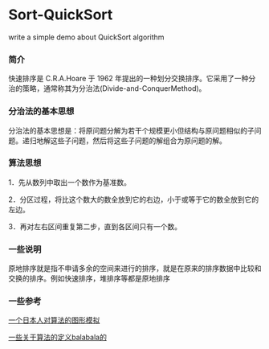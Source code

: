# Sort-QuickSort
write a simple demo about QuickSort algorithm

### 简介

快速排序是 C.R.A.Hoare 于 1962 年提出的一种划分交换排序。它采用了一种分治的策略，通常称其为分治法(Divide-and-ConquerMethod)。

### 分治法的基本思想

分治法的基本思想是：将原问题分解为若干个规模更小但结构与原问题相似的子问题。递归地解这些子问题，然后将这些子问题的解组合为原问题的解。

### 算法思想

1．先从数列中取出一个数作为基准数。

2．分区过程，将比这个数大的数全放到它的右边，小于或等于它的数全放到它的左边。

3．再对左右区间重复第二步，直到各区间只有一个数。

### 一些说明

原地排序就是指不申请多余的空间来进行的排序，就是在原来的排序数据中比较和交换的排序。例如快速排序，堆排序等都是原地排序

### 一些参考

[一个日本人对算法的图形模拟](http://jsdo.it/norahiko/oxIy/fullscreen)

[一些关于算法的定义balabala的](http://wiki.jikexueyuan.com/project/data-structure-sorting/quick-sort.html)